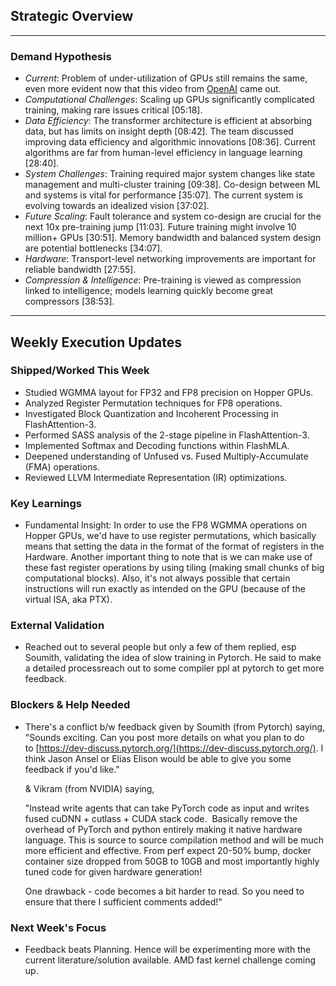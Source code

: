 ## Strategic Overview
---
### Demand Hypothesis
- *Current*: Problem of under-utilization of GPUs still remains the same, even more evident now that this video from [OpenAI](https://youtu.be/6nJZopACRuQ?si=Cvva3az1UFPQIZbb) came out.
- *Computational Challenges*: Scaling up GPUs significantly complicated training, making rare issues critical [05:18].
- *Data Efficiency*: The transformer architecture is efficient at absorbing data, but has limits on insight depth [08:42]. The team discussed improving data efficiency and algorithmic innovations [08:36]. Current algorithms are far from human-level efficiency in language learning [28:40].
- *System Challenges*: Training required major system changes like state management and multi-cluster training [09:38]. Co-design between ML and systems is vital for performance [35:07]. The current system is evolving towards an idealized vision [37:02].
- *Future Scaling*: Fault tolerance and system co-design are crucial for the next 10x pre-training jump [11:03]. Future training might involve 10 million+ GPUs [30:51]. Memory bandwidth and balanced system design are potential bottlenecks [34:07].
- *Hardware*: Transport-level networking improvements are important for reliable bandwidth [27:55].
- *Compression & Intelligence*: Pre-training is viewed as compression linked to intelligence; models learning quickly become great compressors [38:53].
---
## Weekly Execution Updates

### Shipped/Worked This Week
- Studied WGMMA layout for FP32 and FP8 precision on Hopper GPUs.
- Analyzed Register Permutation techniques for FP8 operations.
- Investigated Block Quantization and Incoherent Processing in FlashAttention-3.
- Performed SASS analysis of the 2-stage pipeline in FlashAttention-3.
- Implemented Softmax and Decoding functions within FlashMLA.
- Deepened understanding of Unfused vs. Fused Multiply-Accumulate (FMA) operations.
- Reviewed LLVM Intermediate Representation (IR) optimizations.

### Key Learnings
- Fundamental Insight: In order to use the FP8 WGMMA operations on Hopper GPUs, we'd have to use register permutations, which basically means that setting the data in the format of the format of registers in the Hardware. Another important thing to note that is we can make use of these fast register operations by using tiling (making small chunks of big computational blocks). Also, it's not always possible that certain instructions will run exactly as intended on the GPU (because of the virtual ISA, aka PTX). 

### External Validation
- Reached out to several people but only a few of them replied, esp Soumith, validating the idea of slow training in Pytorch. He said to make a detailed processreach out to some compiler ppl at pytorch to get more feedback.

### Blockers & Help Needed
- There's a conflict b/w feedback given by Soumith (from Pytorch)  saying, "Sounds exciting. Can you post more details on what you plan to do to [https://dev-discuss.pytorch.org/](https://dev-discuss.pytorch.org/). I think Jason Ansel or Elias Elison would be able to give you some feedback if you'd like."

  & Vikram (from NVIDIA) saying,

  "Instead write agents that can take PyTorch code as input and writes fused cuDNN + cutlass + CUDA stack code.  Basically remove the overhead of PyTorch and python entirely making it native hardware language. This is source to source compilation method and will be much more efficient and effective. From perf expect 20-50% bump, docker container size dropped from 50GB to 10GB and most importantly highly tuned code for given hardware generation! 

  One drawback - code becomes a bit harder to read. So you need to ensure that there I sufficient comments added!"

### Next Week's Focus
- Feedback beats Planning. Hence will be experimenting more with the current literature/solution available. AMD fast kernel challenge coming up.


